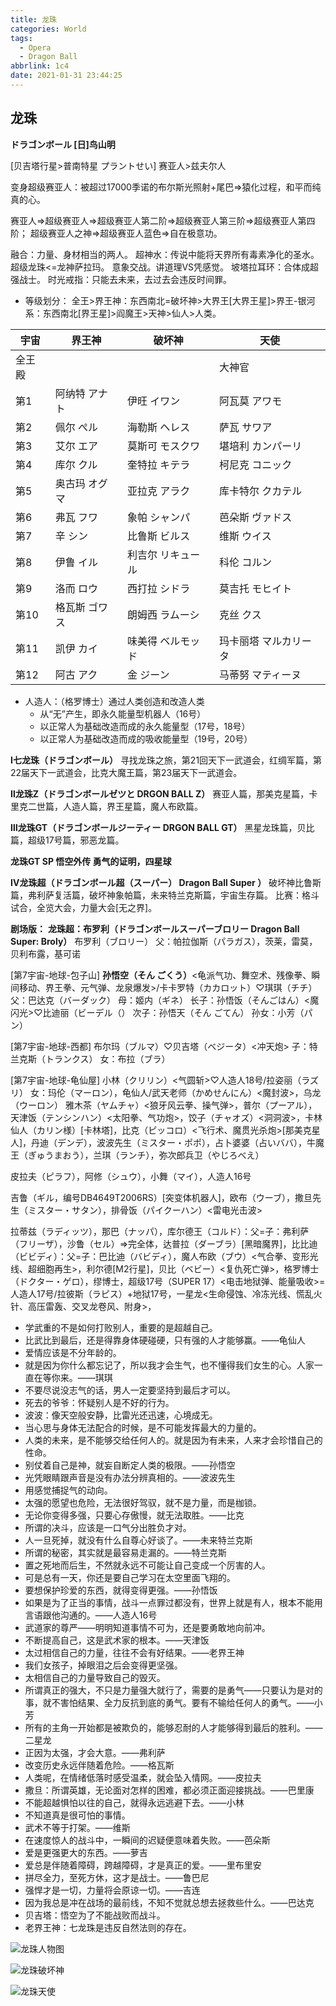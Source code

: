 ```yaml
---
title: 龙珠
categories: World
tags:
  - Opera
  - Dragon Ball
abbrlink: 1c4
date: 2021-01-31 23:44:25
---
```


## 龙珠

**ドラゴンボール  [日]鸟山明**

[贝吉塔行星>普南特星 プラントせい] 赛亚人>兹夫尔人

变身超级赛亚人：被超过17000季诺的布尔斯光照射+尾巴=>猿化过程，和平而纯真的心。

赛亚人=>超级赛亚人=>超级赛亚人第二阶=>超级赛亚人第三阶=>超级赛亚人第四阶；
超级赛亚人之神=>超级赛亚人蓝色=>自在极意功。

融合：力量、身材相当的两人。
超神水：传说中能将天界所有毒素净化的圣水。
超级龙珠<=龙神萨拉玛。
意象交战。讲道理VS凭感觉。
坡塔拉耳环：合体成超强战士。
时光戒指：只能去未来，去过去会违反时间罪。

- 等级划分：
  全王>界王神：东西南北=破坏神>大界王[大界王星]>界王-银河系：东西南北[界王星]>阎魔王>天神>仙人>人类。

| **宇宙** | **界王神**    | **破坏神**        | **天使**              |
| -------- | ------------- | ----------------- | --------------------- |
| 全王殿   |               |                   | 大神官                |
| 第1      | 阿纳特 アナト | 伊旺 イワン       | 阿瓦莫 アワモ         |
| 第2      | 佩尔 ぺル     | 海勒斯 ヘレス     | 萨瓦 サワア           |
| 第3      | 艾尔 エア     | 莫斯可 モスクワ   | 堪培利 カンパーリ     |
| 第4      | 库尔 クル     | 奎特拉 キテラ     | 柯尼克 コニック       |
| 第5      | 奥古玛 オグマ | 亚拉克 アラク     | 库卡特尔 クカテル     |
| 第6      | 弗瓦 フワ     | 象帕 シャンパ     | 芭朵斯 ヴァドス       |
| 第7      | 辛 シン       | 比鲁斯 ビルス     | 维斯 ウイス           |
| 第8      | 伊鲁 イル     | 利吉尔 リキュール | 科伦 コルン           |
| 第9      | 洛而 ロウ     | 西打拉 シドラ     | 莫吉托 モヒイト       |
| 第10     | 格瓦斯 ゴワス | 朗姆西 ラムーシ   | 克丝 クス             |
| 第11     | 凯伊 カイ     | 味美得 ベルモッド | 玛卡丽塔 マルカリータ |
| 第12     | 阿古 アク     | 金 ジーン         | 马蒂努 マティーヌ     |

- 人造人：（格罗博士）通过人类创造和改造人类 
  - 从“无”产生，即永久能量型机器人（16号）
  - 以正常人为基础改造而成的永久能量型（17号，18号）
  - 以正常人为基础改造而成的吸收能量型（19号，20号）

**Ⅰ七龙珠（ドラゴンボール）**
寻找龙珠之旅，第21回天下一武道会，红绸军篇，第22届天下一武道会，比克大魔王篇，第23届天下一武道会。

**Ⅱ龙珠Z（ドラゴンボールゼツと DRGON BALL Z）**
赛亚人篇，那美克星篇，卡里克二世篇，人造人篇，界王星篇，魔人布欧篇。

**Ⅲ龙珠GT（ドラゴンボールジーティー DRGON BALL GT）**
黑星龙珠篇，贝比篇，超级17号篇，邪恶龙篇。

**龙珠GT SP 悟空外传 勇气的证明，四星球**

**Ⅳ龙珠超（ドラゴンボール超（スーパー） Dragon Ball Super ）**
破坏神比鲁斯篇，弗利萨复活篇，破坏神象帕篇，未来特兰克斯篇，宇宙生存篇。
比赛：格斗试合，全览大会，力量大会[无之界]。

**剧场版：**
**龙珠超：布罗利（ドラゴンボールスーパーブロリー Dragon Ball Super: Broly）**
布罗利（ブロリー） 父：帕拉伽斯（パラガス），茨莱，雷莫，贝利布露，基可诺
 
[第7宇宙-地球-包子山] 
**孙悟空（そん ごくう）**<龟派气功、舞空术、残像拳、瞬间移动、界王拳、元气弹、龙泉爆发>/卡卡罗特（カカロット）♡琪琪（チチ） 父：巴达克（バーダック） 母：姬内（ギネ） 长子：孙悟饭（そんごはん）<魔闪光>♡比迪丽（ビーデル（） 次子：孙悟天（そん ごてん） 孙女：小芳（パン）

[第7宇宙-地球-西都] 
布尔玛（ブルマ）♡贝吉塔（ベジータ）<冲天炮> 子：特兰克斯（トランクス） 女：布拉（ブラ）

[第7宇宙-地球-龟仙屋] 
小林（クリリン）<气圆斩>♡人造人18号/拉姿丽（ラズリ） 女：玛伦（マーロン），龟仙人/武天老师（かめせんにん）<魔封波>，乌龙（ウーロン）
雅木茶（ヤムチャ）<狼牙风云拳、操气弹>，普尔（プーアル），天津饭（テンシンハン）<太阳拳、气功炮>，饺子（チャオズ）<洞洞波>，卡林仙人（カリン様）[卡林塔]，比克（ピッコロ）<飞行术、魔贯光杀炮>[那美克星人]，丹迪（デンデ），波波先生（ミスター・ポポ），占卜婆婆（占いババ），牛魔王（ぎゅうまおう），兰琪（ランチ），弥次郎兵卫（やじろべえ）

皮拉夫（ピラフ），阿修（シュウ），小舞（マイ），人造人16号

吉鲁（ギル，编号DB4649T2006RS）[突变体机器人]，欧布（ウーブ），撒旦先生（ミスター・サタン），排骨饭（パイクーハン）<雷电光击波>

拉蒂兹（ラディッツ），那巴（ナッパ），库尔德王（コルド）：父=子：弗利萨（フリーザ），沙鲁（セル）=>完全体，达普拉（ダーブラ）[黑暗魔界]，比比迪（ビビディ）：父=子：巴比迪（バビディ），魔人布欧（ブウ）<气合拳、变形光线、超细胞再生>，利尔德[M2行星]，贝比（ベビー）<复仇死亡弹>，格罗博士（ドクター・ゲロ），缪博士，超级17号（SUPER 17）<电击地狱弹、能量吸收>=人造人17号/拉彼斯（ラピス）+地狱17号，一星龙<生命侵蚀、冷冻光线、慌乱火针、高压雷轰、交叉龙卷风、附身>，

- 学武重的不是如何打败别人，重要的是超越自己。
- 比武比到最后，还是得靠身体硬碰硬，只有强的人才能够赢。——龟仙人
- 爱情应该是不分年龄的。
- 就是因为你什么都忘记了，所以我才会生气，也不懂得我们女生的心。人家一直在等你来。——琪琪
- 不要尽说没志气的话，男人一定要坚持到最后才可以。
- 死去的爷爷：怀疑别人是不好的行为。
- 波波：像天空般安静，比雷光还迅速，心境成无。
- 当心思与身体无法配合的时候，是不可能发挥最大的力量的。
- 人类的未来，是不能够交给任何人的。就是因为有未来，人来才会珍惜自己的性命。
- 别仗着自己是神，就妄自断定人类的极限。——孙悟空
- 光凭眼睛跟声音是没有办法分辨真相的。——波波先生
- 用感觉捕捉气的动向。
- 太强的愿望也危险，无法很好驾驭，就不是力量，而是枷锁。
- 无论你变得多强，只要心存傲慢，就无法取胜。——比克
- 所谓的决斗，应该是一口气分出胜负才对。
- 人一旦死掉，就没有什么自尊心好谈了。——未来特兰克斯
- 所谓的秘密，其实就是最容易走漏的。——特兰克斯
- 置之死地而后生，不然就永远不可能让自己变成一个厉害的人。
- 可是总有一天，你还是要自己学习在太空里面飞翔的。
- 要想保护珍爱的东西，就得变得更强。——孙悟饭
- 如果是为了正当的事情，战斗一点罪过都没有，世界上就是有人，根本不能用言语跟他沟通的。——人造人16号
- 武道家的尊严——明明知道事情不可为，还是要勇敢地向前冲。
- 不断提高自己，这是武术家的根本。——天津饭
- 太过相信自己的力量，往往不会有好结果。——老界王神
- 我们女孩子，掉眼泪之后会变得更坚强。
- 太相信自己的力量导致自己的毁灭。
- 所谓真正的强大，不只是力量强大就行了，需要的是勇气——只要认为是对的事，就不害怕结果、全力反抗到底的勇气。要有不输给任何人的勇气。——小芳
- 所有的主角一开始都是被欺负的，能够忍耐的人才能够得到最后的胜利。——二星龙
- 正因为太强，才会大意。——弗利萨
- 改变历史永远伴随着危险。——格瓦斯
- 人类呢，在情绪低落时感受温柔，就会坠入情网。——皮拉夫
- 撒旦：所谓英雄，无论面对怎样的困难，都必须正面迎接挑战。——巴里康
- 不能超越惧怕以往的自己，就得永远逃避下去。——小林
- 不知道真是很可怕的事情。
- 武术不等于打架。——维斯
- 在速度惊人的战斗中，一瞬间的迟疑便意味着失败。——芭朵斯
- 爱是更强更大的东西。——萝吉
- 爱总是伴随着障碍，跨越障碍，才是真正的爱。——里布里安
- 拼尽全力，至死方休，这才是战士。——鲁巴尼
- 强悍才是一切，力量将会原谅一切。——吉连
- 因为我总是冲在战场的最前线，不知不觉就总想去拯救些什么。——巴达克
- 贝吉塔：悟空为了不能战败而战斗。
- 老界王神：七龙珠是违反自然法则的存在。

![龙珠人物图](https://cdn.jsdelivr.net/gh/sstian/images/blogimg/龙珠人物图.jpg)

![龙珠破坏神](https://cdn.jsdelivr.net/gh/sstian/images/blogimg/龙珠破坏神.jpg)

![龙珠天使](https://cdn.jsdelivr.net/gh/sstian/images/blogimg/龙珠天使.jpg)
